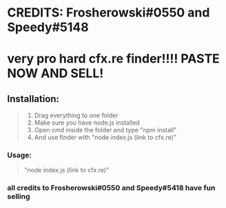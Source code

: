 # CREDITS: Frosherowski#0550 and Speedy#5148
# very pro hard cfx.re finder!!!! PASTE NOW AND SELL!
## Installation:
> 1. Drag everything to one folder
> 2. Make sure you have node.js installed
> 3. Open cmd inside the folder and type "npm install"
> 4. And use finder with "node index.js (link to cfx.re)"

### Usage:
> "node index.js (link to cfx.re)"


### all credits to Frosherowski#0550 and Speedy#5418 have fun selling
